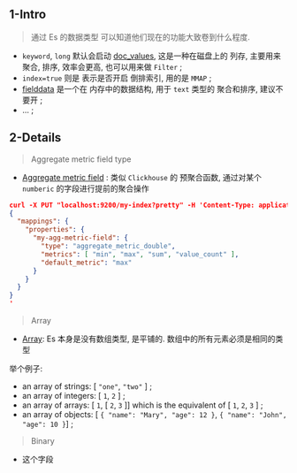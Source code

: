 

## 1-Intro


> 通过 Es 的数据类型 可以知道他们现在的功能大致卷到什么程度.


- `keyword`, `long` 默认会启动 [doc_values](https://www.elastic.co/guide/en/elasticsearch/reference/current/doc-values.html#doc-value-only-fields), 这是一种在磁盘上的 列存, 主要用来聚合, 排序, 效率会更高, 也可以用来做 `Filter` ;
- `index=true` 则是 表示是否开启 倒排索引, 用的是 `MMAP` ;
- [fielddata](https://www.elastic.co/guide/en/elasticsearch/reference/current/text.html#fielddata-mapping-param) 是一个在 内存中的数据结构, 用于 `text` 类型的 聚合和排序, 建议不要开 ;
- ... ;


## 2-Details

> Aggregate metric field type


- [Aggregate metric field](https://www.elastic.co/guide/en/elasticsearch/reference/current/aggregate-metric-double.html) : 类似 `Clickhouse` 的 预聚合函数, 通过对某个 `numberic` 的字段进行提前的聚合操作

```json
curl -X PUT "localhost:9200/my-index?pretty" -H 'Content-Type: application/json' -d'
{
  "mappings": {
    "properties": {
      "my-agg-metric-field": {
        "type": "aggregate_metric_double",
        "metrics": [ "min", "max", "sum", "value_count" ],
        "default_metric": "max"
      }
    }
  }
}
'

```

> Array

- [Array](https://www.elastic.co/guide/en/elasticsearch/reference/current/array.html): Es 本身是没有数组类型, 是平铺的. 数组中的所有元素必须是相同的类型

举个例子:

- an array of strings: [ `"one"`, `"two"` ] ;
- an array of integers: [ `1`, `2` ] ;
- an array of arrays: [ `1`, [ `2`, `3` ]] which is the equivalent of [ `1`, `2`, `3` ] ;
- an array of objects: [ `{ "name": "Mary", "age": 12 }`, `{ "name": "John", "age": 10 }`] ;


> Binary

- 这个字段